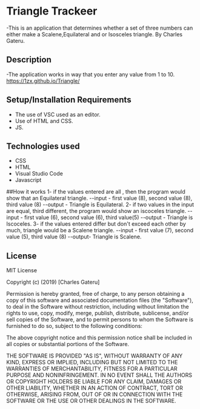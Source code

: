 # Triangle Trackeer
-This is an application that determines whether a set of three numbers can either make a Scalene,Equilateral and or Isosceles triangle.
By Charles Gateru. 
## Description
-The application works in way that you enter any value from 1 to 10. https://1zx.github.io/Triangle/
## Setup/Installation Requirements
* The use of VSC used as an editor.
* Use of HTML and CSS.
* JS.
## Technologies used
 * CSS
 * HTML
 * Visual Studio Code
 * Javascript    

 ##How it works
 1- if  the values entered are all , then the program would show that an Equilateral triangle.
   --input - first value (8), second value (8), third value (8)
   --output - Triangle is Equilateral.
  2-  if two values in the input are equal, third different, the program would show an iscoceles triangle.
    --input - first value (6), second value (6), third value(5)
    --output - Triangle is Iscoceles.
  3- if the values entered differ but don't exceed each other by much, triangle would be a Scalene triangle.
   --input - first value (7), second value (5), third value (8)
   --output- Triangle is Scalene. 
## License
MIT License

Copyright (c) (2019) [Charles Gateru]  

Permission is hereby granted, free of charge, to any person obtaining a copy
of this software and associated documentation files (the "Software"), to deal
in the Software without restriction, including without limitation the rights
to use, copy, modify, merge, publish, distribute, sublicense, and/or sell
copies of the Software, and to permit persons to whom the Software is
furnished to do so, subject to the following conditions:

The above copyright notice and this permission notice shall be included in all
copies or substantial portions of the Software.

THE SOFTWARE IS PROVIDED "AS IS", WITHOUT WARRANTY OF ANY KIND, EXPRESS OR
IMPLIED, INCLUDING BUT NOT LIMITED TO THE WARRANTIES OF MERCHANTABILITY,
FITNESS FOR A PARTICULAR PURPOSE AND NONINFRINGEMENT. IN NO EVENT SHALL THE
AUTHORS OR COPYRIGHT HOLDERS BE LIABLE FOR ANY CLAIM, DAMAGES OR OTHER
LIABILITY, WHETHER IN AN ACTION OF CONTRACT, TORT OR OTHERWISE, ARISING FROM,
OUT OF OR IN CONNECTION WITH THE SOFTWARE OR THE USE OR OTHER DEALINGS IN THE
SOFTWARE.

